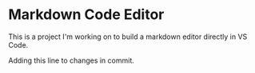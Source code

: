 # Markdown Code Editor

This is a project I'm working on to build a markdown editor directly in VS Code.

Adding this line to changes in commit.